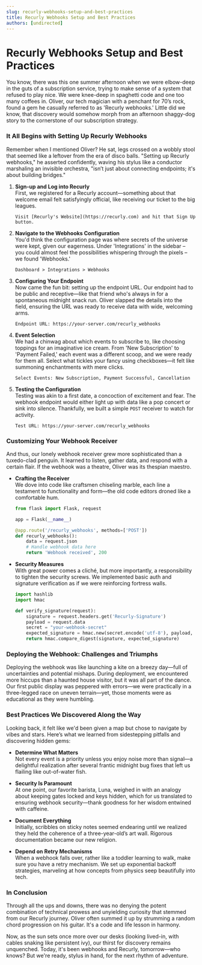 ```yaml
---
slug: recurly-webhooks-setup-and-best-practices
title: Recurly Webhooks Setup and Best Practices
authors: [undirected]
---
```



# Recurly Webhooks Setup and Best Practices

You know, there was this one summer afternoon when we were elbow-deep in the guts of a subscription service, trying to make sense of a system that refused to play nice. We were knee-deep in spaghetti code and one too many coffees in. Oliver, our tech magician with a penchant for 70’s rock, found a gem he casually referred to as 'Recurly webhooks.' Little did we know, that discovery would somehow morph from an afternoon shaggy-dog story to the cornerstone of our subscription strategy.

### It All Begins with Setting Up Recurly Webhooks

Remember when I mentioned Oliver? He sat, legs crossed on a wobbly stool that seemed like a leftover from the era of disco balls. "Setting up Recurly webhooks," he asserted confidently, waving his stylus like a conductor marshaling an invisible orchestra, "isn’t just about connecting endpoints; it's about building bridges." 

1. **Sign-up and Log into Recurly**  
   First, we registered for a Recurly account—something about that welcome email felt satisfyingly official, like receiving our ticket to the big leagues.  
   
   ```plaintext
   Visit [Recurly's Website](https://recurly.com) and hit that Sign Up button.
   ```

2. **Navigate to the Webhooks Configuration**  
   You'd think the configuration page was where secrets of the universe were kept, given our eagerness. Under 'Integrations' in the sidebar – you could almost feel the possibilities whispering through the pixels – we found 'Webhooks.'   

   ```plaintext
   Dashboard > Integrations > Webhooks
   ```

3. **Configuring Your Endpoint**  
   Now came the fun bit: setting up the endpoint URL. Our endpoint had to be public and receptive—like that friend who's always in for a spontaneous midnight snack run. Oliver slapped the details into the field, ensuring the URL was ready to receive data with wide, welcoming arms.

   ```plaintext
   Endpoint URL: https://your-server.com/recurly_webhooks
   ```

4. **Event Selection**  
   We had a chinwag about which events to subscribe to, like choosing toppings for an imaginative ice cream. From 'New Subscription' to 'Payment Failed,' each event was a different scoop, and we were ready for them all. Select what tickles your fancy using checkboxes—it felt like summoning enchantments with mere clicks.

   ```plaintext
   Select Events: New Subscription, Payment Successful, Cancellation
   ```

5. **Testing the Configuration**  
   Testing was akin to a first date, a concoction of excitement and fear. The webhook endpoint would either light up with data like a pop concert or sink into silence. Thankfully, we built a simple `POST` receiver to watch for activity.

   ```plaintext
   Test URL: https://your-server.com/recurly_webhooks
   ```

### Customizing Your Webhook Receiver

And thus, our lonely webhook receiver grew more sophisticated than a tuxedo-clad penguin. It learned to listen, gather data, and respond with a certain flair. If the webhook was a theatre, Oliver was its thespian maestro.

- **Crafting the Receiver**  
We dove into code like craftsmen chiseling marble, each line a testament to functionality and form—the old code editors droned like a comfortable hum.

   ```python
   from flask import Flask, request

   app = Flask(__name__)

   @app.route('/recurly_webhooks', methods=['POST'])
   def recurly_webhooks():
       data = request.json
       # Handle webhook data here
       return 'Webhook received', 200
   ```

- **Security Measures**  
With great power comes a cliché, but more importantly, a responsibility to tighten the security screws. We implemented basic auth and signature verification as if we were reinforcing fortress walls.

   ```python
   import hashlib
   import hmac

   def verify_signature(request):
       signature = request.headers.get('Recurly-Signature')
       payload = request.data
       secret = "your-webhook-secret"
       expected_signature = hmac.new(secret.encode('utf-8'), payload, hashlib.sha256).hexdigest()
       return hmac.compare_digest(signature, expected_signature)
   ```

### Deploying the Webhook: Challenges and Triumphs

Deploying the webhook was like launching a kite on a breezy day—full of uncertainties and potential mishaps. During deployment, we encountered more hiccups than a haunted house visitor, but it was all part of the dance. Our first public display was peppered with errors—we were practically in a three-legged race on uneven terrain—yet, those moments were as educational as they were humbling.

### Best Practices We Discovered Along the Way

Looking back, it felt like we'd been given a map but chose to navigate by vibes and stars. Here’s what we learned from sidestepping pitfalls and discovering hidden gems: 

- **Determine What Matters**  
  Not every event is a priority unless you enjoy noise more than signal—a delightful realization after several frantic midnight bug fixes that left us flailing like out-of-water fish.

- **Security Is Paramount**  
  At one point, our favorite barista, Luna, weighed in with an analogy about keeping gates locked and keys hidden, which for us translated to ensuring webhook security—thank goodness for her wisdom entwined with caffeine.

- **Document Everything**  
  Initially, scribbles on sticky notes seemed endearing until we realized they held the coherence of a three-year-old’s art wall. Rigorous documentation became our new religion.

- **Depend on Retry Mechanisms**  
  When a webhook falls over, rather like a toddler learning to walk, make sure you have a retry mechanism. We set up exponential backoff strategies, marveling at how concepts from physics seep beautifully into tech.

### In Conclusion

Through all the ups and downs, there was no denying the potent combination of technical prowess and unyielding curiosity that stemmed from our Recurly journey. Oliver often summed it up by strumming a random chord progression on his guitar. It's a code and life lesson in harmony.

Now, as the sun sets once more over our desks (looking lived-in, with cables snaking like persistent ivy), our thirst for discovery remains unquenched. Today, it's been webhooks and Recurly, tomorrow—who knows? But we're ready, stylus in hand, for the next rhythm of adventure.

